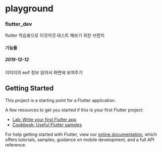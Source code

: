 # playground

### flutter_dev

flutter 학습용으로 이것저것 테스트 해보기 위한 브랜치

#### 기능들

##### 2019-12-12

이미지의 exif 정보 읽어서 화면에 보여주기

## Getting Started

This project is a starting point for a Flutter application.

A few resources to get you started if this is your first Flutter project:

- [Lab: Write your first Flutter app](https://flutter.dev/docs/get-started/codelab)
- [Cookbook: Useful Flutter samples](https://flutter.dev/docs/cookbook)

For help getting started with Flutter, view our
[online documentation](https://flutter.dev/docs), which offers tutorials,
samples, guidance on mobile development, and a full API reference.
